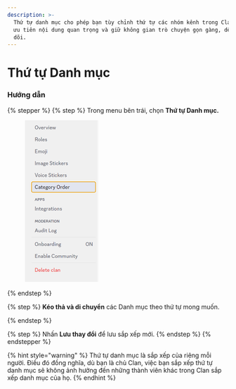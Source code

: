 ```yaml
---
description: >-
  Thứ tự danh mục cho phép bạn tùy chỉnh thứ tự các nhóm kênh trong Clan, giúp
  ưu tiên nội dung quan trọng và giữ không gian trò chuyện gọn gàng, dễ theo
  dõi.
---
```


# Thứ tự Danh mục

### **Hướng dẫn**

{% stepper %}
{% step %}
Trong menu bên trái, chọn **Thứ tự Danh mục.**

<div align="left"><figure><img src="../../../../.gitbook/assets/image (46).png" alt="" width="168"><figcaption></figcaption></figure></div>
{% endstep %}

{% step %}
**Kéo thả và di chuyển** các Danh mục theo thứ tự mong muốn.


{% endstep %}

{% step %}
Nhấn **Lưu thay đổi** để lưu sắp xếp mới.
{% endstep %}
{% endstepper %}

{% hint style="warning" %}
Thứ tự danh mục là sắp xếp của riêng mỗi người. Điều đó đồng nghĩa, dù bạn là chủ Clan, việc bạn sắp xếp thứ tự danh mục sẽ không ảnh hưởng đến những thành viên khác trong Clan sắp xếp danh mục của họ.
{% endhint %}
